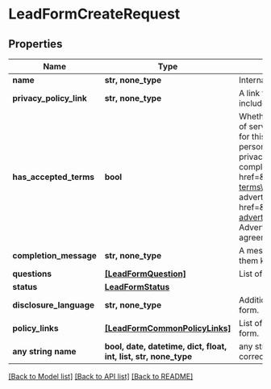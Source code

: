 # LeadFormCreateRequest


## Properties
Name | Type | Description | Notes
------------ | ------------- | ------------- | -------------
**name** | **str, none_type** | Internal name of the lead form. | 
**privacy_policy_link** | **str, none_type** | A link to the advertiser&#39;s privacy policy. This will be included in the lead form&#39;s disclosure language. | 
**has_accepted_terms** | **bool** | Whether the advertiser has accepted Pinterest&#39;s terms of service for creating a lead ad.  By sending us TRUE for this parameter, you agree that (i) you will use any personal information received in compliance with the privacy policy you share with Pinterest, and (ii) you will comply with Pinterest&#39;s &lt;a href&#x3D;\&quot;https://policy.pinterest.com/en/lead-ad-terms\&quot;&gt;Lead Ad Terms&lt;/a&gt;. As a reminder, all advertising on Pinterest is subject to the &lt;a href&#x3D;\&quot;https://business.pinterest.com/en/pinterest-advertising-services-agreement/\&quot;&gt;Pinterest Advertising Services Agreement&lt;/a&gt; or an equivalent agreement as set forth on an IO | 
**completion_message** | **str, none_type** | A message for people who complete the form to let them know what happens next. | 
**questions** | [**[LeadFormQuestion]**](LeadFormQuestion.md) | List of questions to be displayed on the lead form. | 
**status** | [**LeadFormStatus**](LeadFormStatus.md) |  | [optional] 
**disclosure_language** | **str, none_type** | Additional disclosure language to be included in the lead form. | [optional] 
**policy_links** | [**[LeadFormCommonPolicyLinks]**](LeadFormCommonPolicyLinks.md) | List of additional policy links to be displayed on the lead form. | [optional] 
**any string name** | **bool, date, datetime, dict, float, int, list, str, none_type** | any string name can be used but the value must be the correct type | [optional]

[[Back to Model list]](../README.md#documentation-for-models) [[Back to API list]](../README.md#documentation-for-api-endpoints) [[Back to README]](../README.md)


